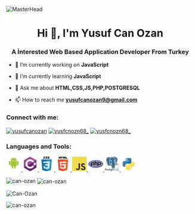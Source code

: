 ![MasterHead](https://media.licdn.com/dms/image/v2/D4D16AQGXuZ747MVl2Q/profile-displaybackgroundimage-shrink_350_1400/B4DZgFANJhHAAc-/0/1752430598360?e=1758153600&v=beta&t=kCES7dNSuWYkJsxYVW5QlHieZgRikRitzGlmGwO0TqE)

<h1 align="center">Hi 👋, I'm Yusuf Can Ozan</h1>
<h3 align="center">A İnterested Web Based Application Developer From Turkey</h3>

- 🔭 I’m currently working on **JavaScript**

- 🌱 I’m currently learning **JavaScript**

- 💬 Ask me about **HTML,CSS,JS,PHP,POSTGRESQL**

- 📫 How to reach me **yusufcanozan9@gmail.com**

<h3 align="left">Connect with me:</h3>
<p align="left">
<a href="https://linkedin.com/in/yusufcanozan" target="blank"><img align="center" src="https://raw.githubusercontent.com/rahuldkjain/github-profile-readme-generator/master/src/images/icons/Social/linked-in-alt.svg" alt="yusufcanozan" height="30" width="40" /></a>
<a href="https://instagram.com/yusfcnozn68_" target="blank"><img align="center" src="https://raw.githubusercontent.com/rahuldkjain/github-profile-readme-generator/master/src/images/icons/Social/instagram.svg" alt="yusfcnozn68_" height="30" width="40" /></a>
<a href="https://discord.gg/yusfcnozn68_" target="blank"><img align="center" src="https://raw.githubusercontent.com/rahuldkjain/github-profile-readme-generator/master/src/images/icons/Social/discord.svg" alt="yusfcnozn68_" height="30" width="40" /></a>
</p>

<h3 align="left">Languages and Tools:</h3>
<p align="left"> <a href="https://developer.android.com" target="_blank" rel="noreferrer"> <img src="https://raw.githubusercontent.com/devicons/devicon/master/icons/android/android-original-wordmark.svg" alt="android" width="40" height="40"/> </a><a href="https://www.w3schools.com/cs/" target="_blank" rel="noreferrer"> <img src="https://raw.githubusercontent.com/devicons/devicon/master/icons/csharp/csharp-original.svg" alt="csharp" width="40" height="40"/> </a> <a href="https://www.w3schools.com/css/" target="_blank" rel="noreferrer"> <img src="https://raw.githubusercontent.com/devicons/devicon/master/icons/css3/css3-original-wordmark.svg" alt="css3" width="40" height="40"/> </a> <a href="https://www.w3.org/html/" target="_blank" rel="noreferrer"> <img src="https://raw.githubusercontent.com/devicons/devicon/master/icons/html5/html5-original-wordmark.svg" alt="html5" width="40" height="40"/> </a> <a href="https://developer.mozilla.org/en-US/docs/Web/JavaScript" target="_blank" rel="noreferrer"> <img src="https://raw.githubusercontent.com/devicons/devicon/master/icons/javascript/javascript-original.svg" alt="javascript" width="40" height="40"/> </a> <a href="https://www.php.net" target="_blank" rel="noreferrer"> <img src="https://raw.githubusercontent.com/devicons/devicon/master/icons/php/php-original.svg" alt="php" width="40" height="40"/> </a> <a href="https://www.postgresql.org" target="_blank" rel="noreferrer"> <img src="https://raw.githubusercontent.com/devicons/devicon/master/icons/postgresql/postgresql-original-wordmark.svg" alt="postgresql" width="40" height="40"/> </a> <a href="https://www.python.org" target="_blank" rel="noreferrer"> <img src="https://raw.githubusercontent.com/devicons/devicon/master/icons/python/python-original.svg" alt="python" width="40" height="40"/> </a> </p>

<p><img align="left" src="https://github-readme-stats.vercel.app/api/top-langs?username=can-ozan&show_icons=true&locale=en&layout=compact" alt="can-ozan" /></p>

<p>&nbsp;<img align="center" src="https://github-readme-stats.vercel.app/api?username=can-ozan&show_icons=true&locale=en" alt="can-ozan" /></p>

<p><img align="center" src="https://github-readme-streak-stats.herokuapp.com/?user=Can-Ozan&" alt="Can-Ozan" /></p>

<p align="left"> <img src="https://komarev.com/ghpvc/?username=can-ozan&label=Profile%20views&color=0e75b6&style=flat" alt="can-ozan" /> </p>
